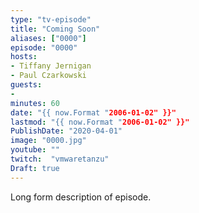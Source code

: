 ```yaml
---
type: "tv-episode"
title: "Coming Soon"
aliases: ["0000"]
episode: "0000"
hosts:
- Tiffany Jernigan
- Paul Czarkowski
guests:
-
minutes: 60
date: "{{ now.Format "2006-01-02" }}"
lastmod: "{{ now.Format "2006-01-02" }}"
PublishDate: "2020-04-01"
image: "0000.jpg"
youtube: ""
twitch:  "vmwaretanzu"
Draft: true
---
```


Long form description of episode.